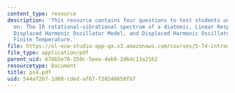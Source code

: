 ```yaml
---
content_type: resource
description: 'This resource contains four questions to test students understanding
  on: The IR rotational-vibrational spectrum of a diatomic, Linear Response Theory,
  Displaced Harmonic Oscillator Model, and Displaced Harmonic Oscillator Model at
  Finite Temperature.'
file: https://ol-ocw-studio-app-qa.s3.amazonaws.com/courses/5-74-introductory-quantum-mechanics-ii-spring-2004/544af2b71d08cdedaf67f20248658fb7_ps4.pdf
file_type: application/pdf
parent_uid: 67865e70-350c-5eea-4eb0-2d6dc13a2162
resourcetype: Document
title: ps4.pdf
uid: 544af2b7-1d08-cded-af67-f20248658fb7
---
```

